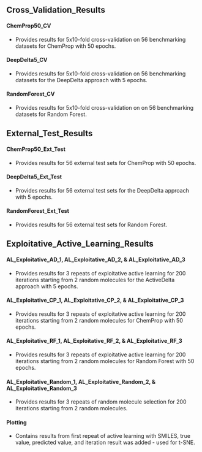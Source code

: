 ## Cross_Validation_Results

#### ChemProp50_CV
* Provides results for 5x10-fold cross-validation on 56 benchmarking datasets for ChemProp with 50 epochs.

#### DeepDelta5_CV
* Provides results for 5x10-fold cross-validation on 56 benchmarking datasets for the DeepDelta approach with 5 epochs.

#### RandomForest_CV
* Provides results for 5x10-fold cross-validation on on 56 benchmarking datasets for Random Forest.



## External_Test_Results

#### ChemProp50_Ext_Test
* Provides results for 56 external test sets for ChemProp with 50 epochs.

#### DeepDelta5_Ext_Test
* Provides results for 56 external test sets for the DeepDelta approach with 5 epochs.

#### RandomForest_Ext_Test
* Provides results for 56 external test sets for Random Forest.

  

## Exploitative_Active_Learning_Results

#### AL_Exploitative_AD_1, AL_Exploitative_AD_2, & AL_Exploitative_AD_3
* Provides results for 3 repeats of exploitative active learning for 200 iterations starting from 2 random molecules for the ActiveDelta approach with 5 epochs.

#### AL_Exploitative_CP_1, AL_Exploitative_CP_2, & AL_Exploitative_CP_3
* Provides results for 3 repeats of exploitative active learning for 200 iterations starting from 2 random molecules for ChemProp with 50 epochs.

#### AL_Exploitative_RF_1, AL_Exploitative_RF_2, & AL_Exploitative_RF_3
* Provides results for 3 repeats of exploitative active learning for 200 iterations starting from 2 random molecules for Random Forest with 50 epochs.

#### AL_Exploitative_Random_1, AL_Exploitative_Random_2, & AL_Exploitative_Random_3
* Provides results for 3 repeats of random molecule selection for 200 iterations starting from 2 random molecules.

#### Plotting
* Contains results from first repeat of active learning with SMILES, true value, predicted value, and iteration result was added - used for t-SNE.
